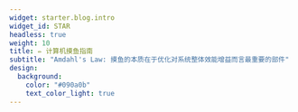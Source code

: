 ```yaml
---
widget: starter.blog.intro
widget_id: STAR
headless: true
weight: 10
title: ✏️ 计算机摸鱼指南
subtitle: "Amdahl's Law: 摸鱼的本质在于优化对系统整体效能增益而言最重要的部件"
design:
  background:
    color: "#090a0b"
    text_color_light: true
---
```

